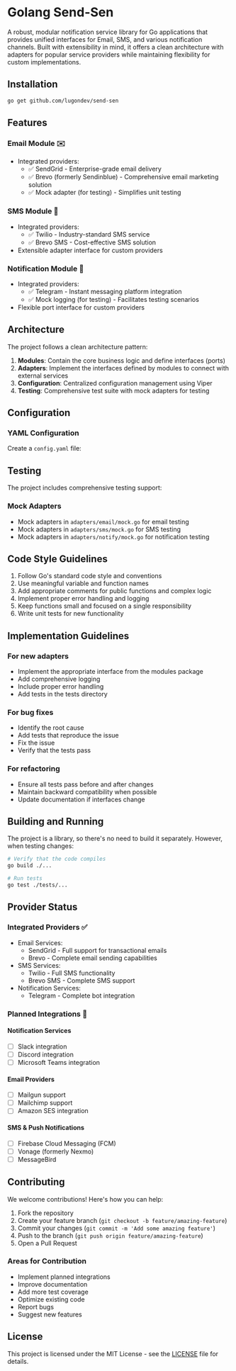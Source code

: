 # Golang Send-Sen

A robust, modular notification service library for Go applications that provides unified interfaces for Email, SMS, and various notification channels. Built with extensibility in mind, it offers a clean architecture with adapters for popular service providers while maintaining flexibility for custom implementations.

## Installation

```bash
go get github.com/lugondev/send-sen
```

## Features

### Email Module ✉️
- Integrated providers:
  - ✅ SendGrid - Enterprise-grade email delivery
  - ✅ Brevo (formerly Sendinblue) - Comprehensive email marketing solution
  - ✅ Mock adapter (for testing) - Simplifies unit testing

### SMS Module 📱
- Integrated providers:
  - ✅ Twilio - Industry-standard SMS service
  - ✅ Brevo SMS - Cost-effective SMS solution
- Extensible adapter interface for custom providers

### Notification Module 🔔
- Integrated providers:
  - ✅ Telegram - Instant messaging platform integration
  - ✅ Mock logging (for testing) - Facilitates testing scenarios
- Flexible port interface for custom providers

## Architecture

The project follows a clean architecture pattern:
1. **Modules**: Contain the core business logic and define interfaces (ports)
2. **Adapters**: Implement the interfaces defined by modules to connect with external services
3. **Configuration**: Centralized configuration management using Viper
4. **Testing**: Comprehensive test suite with mock adapters for testing

## Configuration

### YAML Configuration
Create a `config.yaml` file:

## Testing
The project includes comprehensive testing support:

### Mock Adapters
- Mock adapters in `adapters/email/mock.go` for email testing
- Mock adapters in `adapters/sms/mock.go` for SMS testing
- Mock adapters in `adapters/notify/mock.go` for notification testing

## Code Style Guidelines

1. Follow Go's standard code style and conventions
2. Use meaningful variable and function names
3. Add appropriate comments for public functions and complex logic
4. Implement proper error handling and logging
5. Keep functions small and focused on a single responsibility
6. Write unit tests for new functionality

## Implementation Guidelines

### For new adapters
- Implement the appropriate interface from the modules package
- Add comprehensive logging
- Include proper error handling
- Add tests in the tests directory

### For bug fixes
- Identify the root cause
- Add tests that reproduce the issue
- Fix the issue
- Verify that the tests pass

### For refactoring
- Ensure all tests pass before and after changes
- Maintain backward compatibility when possible
- Update documentation if interfaces change

## Building and Running

The project is a library, so there's no need to build it separately. However, when testing changes:

```bash
# Verify that the code compiles
go build ./...

# Run tests
go test ./tests/...
```

## Provider Status

### Integrated Providers ✅
- Email Services:
  - SendGrid - Full support for transactional emails
  - Brevo - Complete email sending capabilities
- SMS Services:
  - Twilio - Full SMS functionality
  - Brevo SMS - Complete SMS support
- Notification Services:
  - Telegram - Complete bot integration

### Planned Integrations 🚀
#### Notification Services
- [ ] Slack integration
- [ ] Discord integration
- [ ] Microsoft Teams integration

#### Email Providers
- [ ] Mailgun support
- [ ] Mailchimp support
- [ ] Amazon SES integration

#### SMS & Push Notifications
- [ ] Firebase Cloud Messaging (FCM)
- [ ] Vonage (formerly Nexmo)
- [ ] MessageBird

## Contributing

We welcome contributions! Here's how you can help:

1. Fork the repository
2. Create your feature branch (`git checkout -b feature/amazing-feature`)
3. Commit your changes (`git commit -m 'Add some amazing feature'`)
4. Push to the branch (`git push origin feature/amazing-feature`)
5. Open a Pull Request

### Areas for Contribution
- Implement planned integrations
- Improve documentation
- Add more test coverage
- Optimize existing code
- Report bugs
- Suggest new features

## License

This project is licensed under the MIT License - see the [LICENSE](LICENSE) file for details.